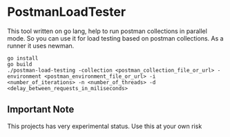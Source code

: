 # PostmanLoadTester
This tool written on go lang, help to run postman collections in parallel mode. So you can use it for load testing based on postman collections. 
As a runner it uses newman.

```
go install
go build
./postman-load-testing -collection <postman_collection_file_or_url> -environment <postman_environment_file_or_url> -i <number_of_iterations> -n <number_of_threads> -d <delay_between_requests_in_miliseconds>
```


## Important Note

This projects has very experimental status. Use this at your own risk
